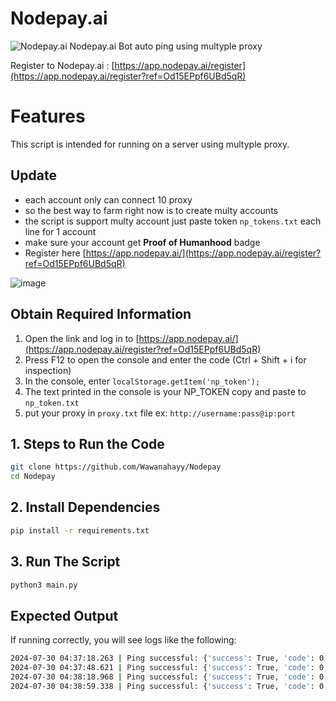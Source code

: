 # Nodepay.ai
![Nodepay.ai](image.png)
Nodepay.ai Bot auto ping using multyple proxy

Register to Nodepay.ai : [https://app.nodepay.ai/register](https://app.nodepay.ai/register?ref=Od15EPpf6UBd5qR)

# Features
This script is intended for running on a server using multyple proxy.

## Update 
- each account only can connect 10 proxy
- so the best way to farm right now is to create multy accounts
- the script is support multy account just paste token `np_tokens.txt` each line for 1 account
- make sure your account get **Proof of Humanhood** badge
- Register here [https://app.nodepay.ai/](https://app.nodepay.ai/register?ref=Od15EPpf6UBd5qR)
  
![image](https://github.com/user-attachments/assets/6b77e7e9-7fcc-4de0-b026-ca3d1a40146e)

## Obtain Required Information

1. Open the link and log in to [https://app.nodepay.ai/](https://app.nodepay.ai/register?ref=Od15EPpf6UBd5qR)
2. Press F12 to open the console and enter the code (Ctrl + Shift + i for inspection)
3. In the console, enter ``localStorage.getItem('np_token');``
4. The text printed in the console is your NP_TOKEN copy and paste to `np_token.txt`
5. put your proxy in `proxy.txt` file ex: `http://username:pass@ip:port`

## 1. Steps to Run the Code
```bash
git clone https://github.com/Wawanahayy/Nodepay
cd Nodepay
```

## 2. Install Dependencies
```bash
pip install -r requirements.txt
```
## 3. Run The Script
```bash
python3 main.py
```
## Expected Output
If running correctly, you will see logs like the following:
```bash
2024-07-30 04:37:18.263 | Ping successful: {'success': True, 'code': 0, 'msg': 'Success', 'data': {'ip_score': 88}}
2024-07-30 04:37:48.621 | Ping successful: {'success': True, 'code': 0, 'msg': 'Success', 'data': {'ip_score': 90}}
2024-07-30 04:38:18.968 | Ping successful: {'success': True, 'code': 0, 'msg': 'Success', 'data': {'ip_score': 94}}
2024-07-30 04:38:59.338 | Ping successful: {'success': True, 'code': 0, 'msg': 'Success', 'data': {'ip_score': 98}}

```
